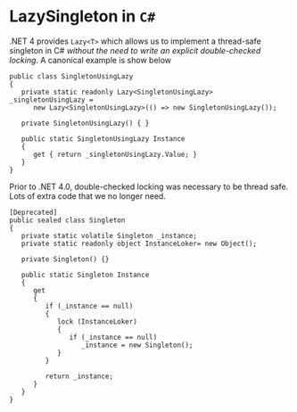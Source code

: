 # LazySingleton in `C#`

.NET 4 provides `Lazy<T>` which allows us to implement a thread-safe singleton in C# *without the need to write an explicit double-checked locking*.  A canonical example is show below

```
public class SingletonUsingLazy
{
   private static readonly Lazy<SingletonUsingLazy> _singletonUsingLazy = 
      new Lazy<SingletonUsingLazy>(() => new SingletonUsingLazy());

   private SingletonUsingLazy() { }

   public static SingletonUsingLazy Instance
   {
      get { return _singletonUsingLazy.Value; }
   }
}
```

Prior to .NET 4.0, double-checked locking was necessary to be thread safe.  Lots of extra code that we no longer need.
```
[Deprecated]
public sealed class Singleton
{
   private static volatile Singleton _instance;
   private static readonly object InstanceLoker= new Object();

   private Singleton() {}

   public static Singleton Instance
   {
      get 
      {
         if (_instance == null) 
         {
            lock (InstanceLoker) 
            {
               if (_instance == null) 
                  _instance = new Singleton();
            }
         }

         return _instance;
      }
   }
}
```
